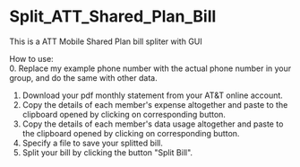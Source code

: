 Split_ATT_Shared_Plan_Bill
================

This is a ATT Mobile Shared Plan bill spliter with GUI

How to use: <br />
0. Replace my example phone number with the actual phone number in your group, and do the same with other data.  <br />
1. Download your pdf monthly statement from your AT&T online account. <br />
2. Copy the details of each member's expense altogether and paste to the clipboard opened by clicking on corresponding button.<br />
3. Copy the details of each member's data usage altogether and paste to the clipboard opened by clicking on corresponding button.<br />
4. Specify a file to save your splitted bill.<br />
5. Split your bill by clicking the button "Split Bill".<br />
